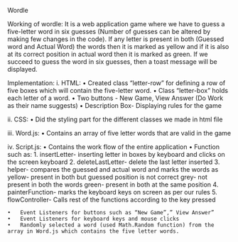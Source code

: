 Wordle

Working of wordle: 
  It is a web application game where we have to guess a five-letter word in six guesses (Number of guesses can be altered by making few changes in the code). If any letter is present in both (Guessed word and Actual Word) the words then it is marked as yellow and if it is also at its correct position in actual word then it is marked as green. If we succeed to guess the word in six guesses, then a toast message will be displayed.

Implementation:
  i.	HTML: 
    •	Created class “letter-row” for defining a row of five boxes which will contain the five-letter word.
    •	Class “letter-box” holds each letter of a word.
    •	Two buttons - New Game, View Answer (Do Work as their name suggests)
    •	Description Box- Displaying rules for the game

  ii.	CSS: 
    •	Did the styling part for the different classes we made in html file

  iii.	Word.js:
    •	Contains an array of five letter words that are valid in the game

  iv.	Script.js:
    •	Contains the work flow of the entire application
    •	Function such as:
        1.	insertLetter- inserting letter in boxes by keyboard and clicks on the screen keyboard
        2.	deleteLastLetter- delete the last letter inserted
        3.	helper- compares the guessed and actual word and marks the words as 
          yellow- present in both but guessed position is not correct 
          grey- not present in both the words
          green- present in both at the same position
        4.	painterFunction- marks the keyboard keys on screen as per our rules
        5.	flowController- Calls rest of the functions according to the key pressed
      
    •	Event Listeners for buttons such as “New Game”,” View Answer”
    •	Event Listeners for keyboard keys and mouse clicks
    •	Randomly selected a word (used Math.Random function) from the array in Word.js which contains the five letter words.





